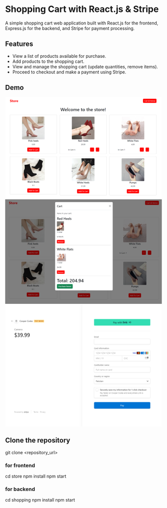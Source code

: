 # Shopping Cart with React.js & Stripe

A simple shopping cart web application built with React.js for the frontend, Express.js for the backend, and Stripe for payment processing.

## Features

- View a list of products available for purchase.
- Add products to the shopping cart.
- View and manage the shopping cart (update quantities, remove items).
- Proceed to checkout and make a payment using Stripe.

## Demo

![Homepage](/home.png)
![Cart](/cart.png)
![Checkout](/checkout.png)


## Clone the repository

git clone <repository_url>

### for frontend 
cd store
npm install
npm start

### for backend 
cd shopping
npm install
npm start


